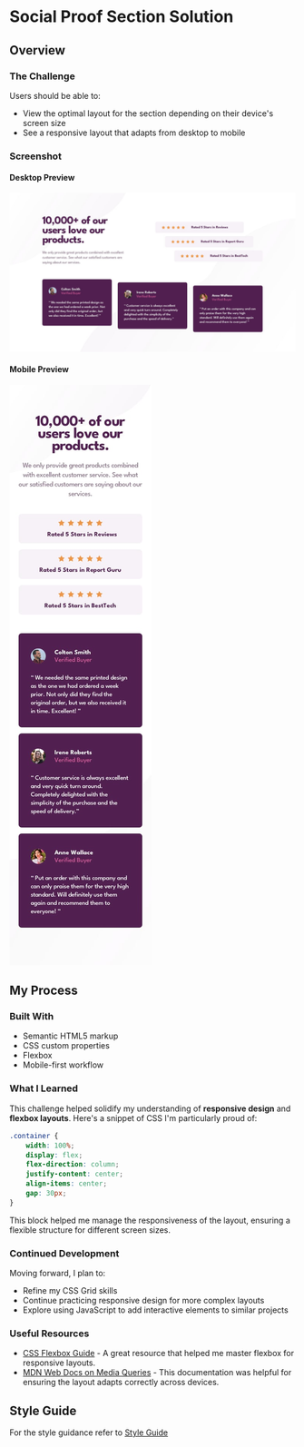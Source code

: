# Social Proof Section Solution

## Overview

### The Challenge

Users should be able to:

- View the optimal layout for the section depending on their device's screen size
- See a responsive layout that adapts from desktop to mobile

### Screenshot

#### Desktop Preview

![Social Proof Section Screenshot](design/desktop-design.jpg)

#### Mobile Preview

![Social Proof Section Screenshot](design/mobile-design.jpg)

## My Process

### Built With

- Semantic HTML5 markup
- CSS custom properties
- Flexbox
- Mobile-first workflow

### What I Learned

This challenge helped solidify my understanding of **responsive design** and **flexbox layouts**. Here's a snippet of CSS I'm particularly proud of:

```css
.container {
    width: 100%;
    display: flex;
    flex-direction: column;
    justify-content: center;
    align-items: center;
    gap: 30px;
}
```

This block helped me manage the responsiveness of the layout, ensuring a flexible structure for different screen sizes.

### Continued Development

Moving forward, I plan to:

- Refine my CSS Grid skills
- Continue practicing responsive design for more complex layouts
- Explore using JavaScript to add interactive elements to similar projects

### Useful Resources

- [CSS Flexbox Guide](https://css-tricks.com/snippets/css/a-guide-to-flexbox/) - A great resource that helped me master flexbox for responsive layouts.
- [MDN Web Docs on Media Queries](https://developer.mozilla.org/en-US/docs/Web/CSS/Media_Queries/Using_media_queries) - This documentation was helpful for ensuring the layout adapts correctly across devices.

## Style Guide

For the style guidance refer to [Style Guide](style-guide.md)